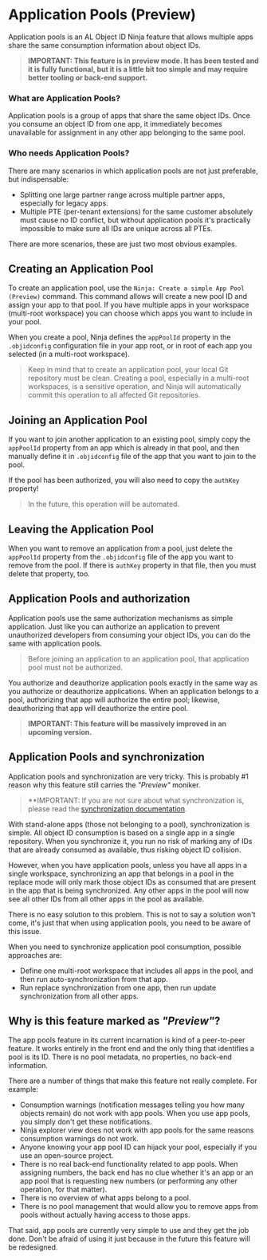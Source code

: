 # Application Pools (Preview)

Application pools is an AL Object ID Ninja feature that allows multiple apps share the same consumption
information about object IDs.

> **IMPORTANT: This feature is in preview mode. It has been tested and it is fully functional, but it
is a little bit too simple and may require better tooling or back-end support.**

### What are Application Pools?

Application pools is a group of apps that share the same object IDs. Once you consume an object ID from
one app, it immediately becomes unavailable for assignment in any other app belonging to the same pool.

### Who needs Application Pools?

There are many scenarios in which application pools are not just preferable, but indispensable:
* Splitting one large partner range across multiple partner apps, especially for legacy apps.
* Multiple PTE (per-tenant extensions) for the same customer absolutely must cause no ID conflict, but
without application pools it's practically impossible to make sure all IDs are unique across all PTEs.

There are more scenarios, these are just two most obvious examples.

## Creating an Application Pool

To create an application pool, use the `Ninja: Create a simple App Pool (Preview)` command. This command
allows will create a new pool ID and assign your app to that pool. If you have multiple apps in your
workspace (multi-root workspace) you can choose which apps you want to include in your pool.

When you create a pool, Ninja defines the `appPoolId` property in the `.objidconfig` configuration file 
in your app root, or in root of each app you selected (in a multi-root workspace).

> Keep in mind that to create an application pool, your local Git repository must be clean. Creating a
pool, especially in a multi-root workspaces, is a sensitive operation, and Ninja will automatically
commit this operation to all affected Git repositories.

## Joining an Application Pool

If you want to join another application to an existing pool, simply copy the `appPoolId` property from
an app which is already in that pool, and then manually define it in `.objidconfig` file of the app that
you want to join to the pool.

If the pool has been authorized, you will also need to copy the `authKey` property!

> In the future, this operation will be automated.

## Leaving the Application Pool

When you want to remove an application from a pool, just delete the `appPoolId` property from the
`.objidconfig` file of the app you want to remove from the pool. If there is `authKey` property in that
file, then you must delete that property, too.

## Application Pools and authorization

Application pools use the same authorization mechanisms as simple application. Just like you can authorize
an application to prevent unauthorized developers from consuming your object IDs, you can do the same with
application pools.

> Before joining an application to an application pool, that application pool must not be authorized.

You authorize and deauthorize application pools exactly in the same way as you authorize or deauthorize
applications. When an application belongs to a pool, authorizing that app will authorize the entire pool;
likewise, deauthorizing that app will deauthorize the entire pool.

> **IMPORTANT: This feature will be massively improved in an upcoming version.**

## Application Pools and synchronization

Application pools and synchronization are very tricky. This is probably #1 reason why this feature still
carries the *"Preview"* moniker.

> **IMPORTANT: If you are not sure about what synchronization is, please read the [synchronization
documentation](https://github.com/vjekob/al-objid/blob/master/doc/Synchronization.md).

With stand-alone apps (those not belonging to a pool), synchronization is simple. All object ID consumption
is based on a single app in a single repository. When you synchronize it, you run no risk of marking any of
IDs that are already consumed as available, thus risking object ID collision.

However, when you have application pools, unless you have all apps in a single workspace, synchronizing
an app that belongs in a pool in the replace mode will only mark those object IDs as consumed that are
present in the app that is being synchronized. Any other apps in the pool will now see all other IDs from
all other apps in the pool as available.

There is no easy solution to this problem. This is not to say a solution won't come, it's just that when
using application pools, you need to be aware of this issue.

When you need to synchronize application pool consumption, possible approaches are:
* Define one multi-root workspace that includes all apps in the pool, and then run auto-synchronization
from that app.
* Run replace synchronization from one app, then run update synchronization from all other apps.

## Why is this feature marked as *"Preview"*?

The app pools feature in its current incarnation is kind of a peer-to-peer feature. It works entirely in
the front end and the only thing that identifies a pool is its ID. There is no pool metadata, no
properties, no back-end information.

There are a number of things that make this feature not really complete. For example:
- Consumption warnings (notification messages telling you how many objects remain) do not work with app
pools. When you use app pools, you simply don't get these notifications.
- Ninja explorer view does not work with app pools for the same reasons consumption warnings do not work.
- Anyone knowing your app pool ID can hijack your pool, especially if you use an open-source project.
- There is no real back-end functionality related to app pools. When assigning numbers, the back end has
no clue whether it's an app or an app pool that is requesting new numbers (or performing any other
operation, for that matter).
- There is no overview of what apps belong to a pool.
- There is no pool management that would allow you to remove apps from pools without actually having
access to those apps.

That said, app pools are currently very simple to use and they get the job done. Don't be afraid of
using it just because in the future this feature will be redesigned.

